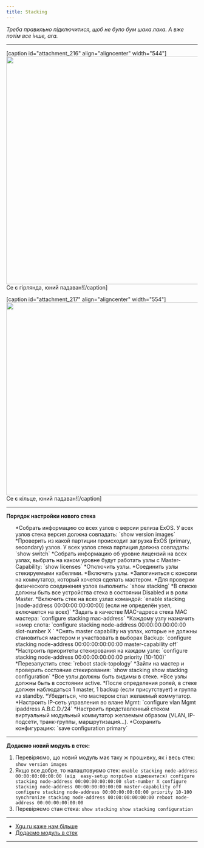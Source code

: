 ```yaml
---
title: Stacking
---
```


_Треба правильно підключитися, щоб не було бум шака лака. А вже потім все інше, ага._

-----

[caption id="attachment_216" align="aligncenter" width="544"]<img class="wp-image-216 size-full" src="https://zaychik.info/wp-content/uploads/544px-SummitStack-daisy-chain.png" width="544" height="599" /> Се є гірлянда, юний падаван![/caption]

[caption id="attachment_217" align="aligncenter" width="554"]<img class="wp-image-217 size-full" src="https://zaychik.info/wp-content/uploads/SummitStack-ring.png" width="554" height="507" /> Се є кільце, юний падаван![/caption]

-----

**Порядок настройки нового стека**
<ol>
 	*Собрать информацию со всех узлов о версии релиза ExOS. У всех узлов стека версия должна совпадать:
`show version images`
 	*Проверить из какой партиции происходит загрузка ExOS (primary, secondary) узлов. У всех узлов стека партиция должна совпадать:
`show switch`
 	*Собрать информацию об уровне лицензий на всех узлах, выбрать на каком уровне будут работать узлы с Master-Capability:
`show licenses`
 	*Отключить узлы.
 	*Соединить узлы стекируемыми кабелями.
 	*Включить узлы.
 	*Залогиниться с консоли на коммутатор, который хочется сделать мастером.
 	*Для проверки физического соединения узлов выполнить:
`show stacking`
 	*В списке должны быть все устройства стека в состоянии Disabled и в роли Master.
 	*Включить стек на всех узлах командой:
`enable stacking [node-address 00:00:00:00:00:00] (если не определён узел, включается на всех)`
 	*Задать в качестве MAC-адреса стека MAC мастера:
`configure stacking mac-address`
 	*Каждому узлу назначить номер слота:
`configure stacking node-address 00:00:00:00:00:00 slot-number X
`
 	*Снять master capability на узлах, которые не должны становиться мастером и участвовать в выборах Backup:
`configure stacking node-address 00:00:00:00:00:00 master-capability off`
 	*Настроить приоритеты стекирования на каждом узле:
`configure stacking node-address 00:00:00:00:00:00 priority (10-100)`
 	*Перезапустить стек:
`reboot stack-topology`
 	*Зайти на мастер и проверить состояние стекирования:
`show stacking
show stacking configuration`
 	*Все узлы должны быть видимы в стеке.
 	*Все узлы должны быть в состоянии active.
 	*После определения ролей, в стеке должен наблюдаться 1 master, 1 backup (если присутствует) и группа из standby.
 	*Убедиться, что мастером стал желаемый коммутатор.
 	*Настроить IP-сеть управления во влане Mgmt:
`configure vlan Mgmt ipaddress A.B.C.D./24`
 	*Настроить представленный стеком виртуальный модульный коммутатор желаемым образом (VLAN, IP-подсети, транк-группы, маршрутизация...).
 	*Сохранить конфигурацию:
`save configuration primary`
</ol>

-----

**Додаємо новий модуль в стек:**
1. Перевіряємо, що новий модуль має таку ж прошивку, як і весь стек:
`show version images`
2. Якщо все добре, то налаштовуємо стек:
`enable stacking node-address 00:00:00:00:00:00 (від  easy-setup потрібно відмовитися)
configure stacking node-address 00:00:00:00:00:00 slot-number X
configure stacking node-address 00:00:00:00:00:00 master-capability off
configure stacking node-address 00:00:00:00:00:00 priority 10-100
synchronize stacking node-address 00:00:00:00:00:00
reboot node-address 00:00:00:00:00:00`
3. Перевіряємо стан стека:
`show stacking
show stacking configuration`

-----
* <a title="Пишуть люди" href="http://xgu.ru/wiki/%D0%A1%D1%82%D0%B5%D0%BA%D0%B8%D1%80%D0%BE%D0%B2%D0%B0%D0%BD%D0%B8%D0%B5_SummitStack" target="_blank">Xgu.ru каже нам більше</a>
* <a href="https://gtacknowledge.extremenetworks.com/articles/How_To/How-to-add-a-node-to-a-stack">Додаємо модуль в стек</a>
-----